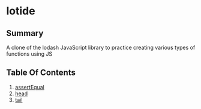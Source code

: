 # lotide

## Summary

A clone of the lodash JavaScript library to practice creating various types of functions using JS

## Table Of Contents

1. [assertEqual](/assertEqual)
2. [head](/head)
3. [tail](/tail)

